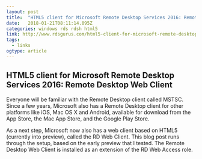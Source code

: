 ```yaml
---
layout: post 
title:  "HTML5 client for Microsoft Remote Desktop Services 2016: Remote Desktop Web Client – RDS Gurus" 
date:   2018-01-21T08:11:14.095Z 
categories: windows rds rdsh html5 
link: http://www.rdsgurus.com/html5-client-for-microsoft-remote-desktop-services-2016-remote-desktop-web-client/ 
tags:
  - links
ogtype: article 
---
```


## HTML5 client for Microsoft Remote Desktop Services 2016: Remote Desktop Web Client

Everyone will be familiar with the Remote Desktop client called MSTSC. Since a few years, Microsoft also has a Remote Desktop client for other platforms like iOS, Mac OS X and Android, available for download from the App Store, the Mac App Store, and the Google Play Store.

As a next step, Microsoft now also has a web client based on HTML5 (currently into preview), called the RD Web Client. This blog post runs through the setup, based on the early preview that I tested. The Remote Desktop Web Client is installed as an extension of the RD Web Access role.